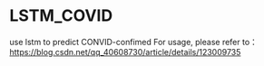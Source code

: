 # LSTM_COVID
use lstm to predict CONVID-confimed
For usage, please refer to：https://blog.csdn.net/qq_40608730/article/details/123009735
